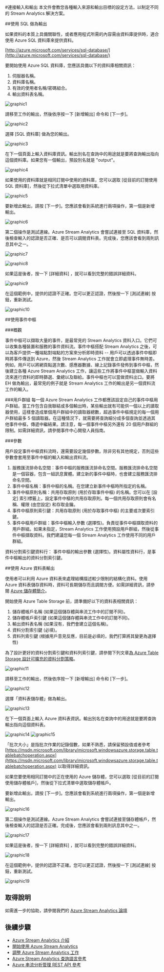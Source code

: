 <properties 
	pageTitle="連接輸入和輸出 | Microsoft Azure" 
	description="了解如何連接以及設定輸入來源和輸出目標，以制定 Stream Analytics 解決方案。" 
	documentationCenter="" 
	services="stream-analytics"
	authors="jeffstokes72" 
	manager="paulettm" 
	editor="cgronlun"/>

<tags 
	ms.service="stream-analytics" 
	ms.devlang="na" 
	ms.topic="article" 
	ms.tgt_pltfrm="na" 
	ms.workload="data-services" 
	ms.date="04/24/2015" 
	ms.author="jeffstok"/>

#連接輸入和輸出
本文件會教您各種輸入來源和輸出目標的設定方法，以制定不同的 Stream Analytics 解決方案。

##使用 SQL 做為輸出

如果資料的本質上具備關聯性，或者應用程式所需的內容需由資料庫提供時，適合使用 Azure SQL 資料庫來提供資料。

[http://azure.microsoft.com/services/sql-database/](http://azure.microsoft.com/services/sql-database/)

要開始使用 Azure SQL 資料庫，您應該具備以下的資料庫相關資訊：

1. 伺服器名稱。
2. 資料庫名稱。
3. 有效的使用者名稱/密碼組合。
4. 輸出資料表名稱。

![graphic1][graphic1]

請移至工作的輸出，然後依序按一下 [新增輸出] 命令和 [下一步]。

![graphic2][graphic2]


選擇 [SQL 資料庫] 做為您的輸出。

![graphic3][graphic3]

在下一個頁面上輸入資料庫資訊。輸出別名在查詢中的用途就是要將查詢輸出指向這個資料庫。如果您有一個輸出，預設別名就是 "output"。

![graphic4][graphic4]

如果使用的資料庫就是相同訂閱中使用的資料庫，您可以選取 [從目前的訂閱使用 SQL 資料庫]，然後從下拉式清單中選取用資料庫。

![graphic5][graphic5]

要新增此輸出，請按 [下一步]。您應該會看到系統進行兩項操作，第一個是新增輸出。

![graphic6][graphic6]

第二個操作是測試連線。Azure Stream Analytics 會嘗試連接至 SQL 資料庫，然後檢查輸入的認證是否正確、是否可以調閱資料表。完成後，您應該會看到兩則訊息其中之一。

![graphic7][graphic7]

![graphic8][graphic8]



如果這是後者，按一下 [詳細資料] ，就可以看到完整的錯誤詳細資料。

![graphic9][graphic9]

在這個範例中，提供的認證不正確。您可以更正認證，然後按一下 [測試連線] 按鈕，重新測試。

![graphic10][graphic10]

##使用事件中樞

###概觀
 
事件中樞可以擷取大量的事件，是最常見的 Stream Analytics 資料入口。它們可以收集各種裝置和服務的事件資料流。事件中樞搭配 Stream Analytics 之後，可以為客戶提供一種端點對端點的方案來分析即時資料 -- 用戶可以透過事件中樞即時將事件傳送到 Azure，然後 Stream Analytics 工作就會立即處理事件無時差。例如，用戶可以將網頁點選次數、感應器數據、線上記錄事件發佈到事件中樞，然後建立各種 Azure Stream Analytics 工作，讓這些工作將事件中樞當做輸入資料流來進行資料的即時篩選、彙總以及聯給。事件中樞也可以當做資料出口。要將 EH 做為輸出，最常見的例子就是 Stream Analytics 工作的輸出是另一個資料流工作的輸入。

###用戶群組
每一個 Azure Stream Analytics 工作都應該設定自己的事件中樞用戶群組。當工作包含自我聯結或多個輸出時，某些輸出就有可能供一個以上的讀取器使用，這樣會造成單個用戶群組中的讀取器總數，超過事件中樞規定的每一個用戶群組最多 5 個讀取器。在這種情況下，就需要將查詢細分成多個查詢並透過其他事件中樞，傳遞中繼結果。請注意，每一個事件中樞另外還有 20 個用戶群組的限制。如需詳細資訊，請參閱事件中心開發人員指南。

 
###參數
 
用戶設定事件中樞資料流時，還需要設定幾個參數。除非另有其他規定，否則這些參數會套用至事件中樞的輸入和輸出資料流。

1. 服務匯流排命名空間：事件中樞的服務匯流排命名空間。服務匯流排命名空間是一個容器，包含一組訊息實體。建立新的事件中樞時，也會建立服務匯流排命名空間。 
2. 事件中樞名稱：事件中樞的名稱。在您建立新事件中樞時所指定的名稱。 
3. 事件中樞原則名稱：共用存取原則 (用於存取事件中樞) 的名稱。您可以在 [設定] 索引標籤上，設定事件中樞的共用存取原則。每一個共用存取原則會有名稱、權限 (由您設定) 和存取金鑰。
4. 事件中樞原則索引鍵：共用存取原則 (用於存取事件中樞) 的主要或次要索引鍵。  
5. 事件中樞用戶群組：事件中樞輸入參數 (選擇性)。負責從事件中樞擷取資料的用戶群組。如果未指定，Stream Analytics 工作使用預設用戶群組，然後從事件中樞擷取資料。我們建議您每一個 Stream Analytics 工作使用不同的用戶群組。

資料分割索引鍵資料行： 事件中樞的輸出參數 (選擇性)。資料屬性資料行，是事件中樞輸出的資料分割索引鍵。

##使用 Azure 資料表輸出

使用者可以利用 Azure 資料表來處理結構描述較少限制的結構化資料。使用 Azure 資料表儲存資料時，資料可長期儲存而且調閱方便。如需詳細資訊，請參閱 [Azure 儲存體簡介](http://azure.microsoft.com/storage-introduction/)。
 
開始使用 Azure Table Storage 前，請準備好以下的資料表相關資訊：

1. 儲存體帳戶名稱 (如果這個儲存體與串流工作中的訂閱不同)。
2. 儲存體帳戶索引鍵 (如果這個儲存體與串流工作中的訂閱不同)。
3. 輸出資料表名稱 (如果沒有，我們會建立這個名稱)。
4. 資料分割索引鍵 (必填)。
5.   資料列索引鍵 (根據用戶意見反應，目前是必填的，我們打算將其變更為選擇性)

為了設計更好的資料分割索引鍵和資料列索引鍵，請參閱下列文章[為 Azure Table Storage 設計可擴充的資料分割策略](https://msdn.microsoft.com/library/azure/hh508997.aspx)。


![graphic11][graphic11]


請移至工作的輸出，然後依序按一下 [新增輸出] 命令和 [下一步]。


![graphic12][graphic12]


選擇「資料表儲存體」做為輸出。


![graphic13][graphic13]


在下一個頁面上輸入 Azure 資料表資訊。輸出別名在查詢中的用途就是要將查詢輸出指向這個資料表。


![graphic14][graphic14]
![graphic15][graphic15]

「批次大小」是指批次作業的記錄個數，如果不熟悉，請保留預設值或者參考 [https://msdn.microsoft.com/library/microsoft.windowsazure.storage.table.tablebatchoperation.aspx](https://msdn.microsoft.com/library/microsoft.windowsazure.storage.table.tablebatchoperation.aspx) 以取得詳細資訊。


如果您要使用相同訂閱中的正在使用的 Azure 儲存體，您可以選取 [從目前的訂閱使用儲存體帳戶]，然後從下拉式清單中選取儲存體帳戶。

要新增此輸出，請按 [下一步]。您應該會看到系統進行兩項操作，第一個是新增輸出。

![graphic16][graphic16]

第二個操作是測試連線。Azure Stream Analytics 會嘗試連接至儲存體帳戶，然後檢查輸入的認證是否正確。完成後，您應該會看到兩則訊息其中之一。

![graphic17][graphic17]

如果這是後者，按一下 [詳細資料] ，就可以看到完整的錯誤詳細資料。

![graphic18][graphic18]

在這個範例中，提供的認證不正確。您可以更正認證，然後按一下 [測試連線] 按鈕，重新測試。

![graphic19][graphic19]

## 取得說明
如需進一步的協助，請參閱我們的 [Azure Stream Analytics 論壇](https://social.msdn.microsoft.com/Forums/zh-tw/home?forum=AzureStreamAnalytics)

## 後續步驟

- [Azure Stream Analytics 介紹](stream-analytics-introduction.md)
- [開始使用 Azure Stream Analytics](stream-analytics-get-started.md)
- [調整 Azure Stream Analytics 工作](stream-analytics-scale-jobs.md)
- [Azure Stream Analytics 查詢語言參考](https://msdn.microsoft.com/library/azure/dn834998.aspx)
- [Azure 串流分析管理 REST API 參考](https://msdn.microsoft.com/library/azure/dn835031.aspx)




[graphic1]: ./media/stream-analytics-connect-data-event-input-output/1-stream-analytics-connect-data-event-input-output.png
[graphic2]: ./media/stream-analytics-connect-data-event-input-output/2-stream-analytics-connect-data-event-input-output.png
[graphic3]: ./media/stream-analytics-connect-data-event-input-output/3-stream-analytics-connect-data-event-input-output.png
[graphic4]: ./media/stream-analytics-connect-data-event-input-output/4-stream-analytics-connect-data-event-input-output.png
[graphic5]: ./media/stream-analytics-connect-data-event-input-output/5-stream-analytics-connect-data-event-input-output.png
[graphic6]: ./media/stream-analytics-connect-data-event-input-output/6-stream-analytics-connect-data-event-input-output.png
[graphic7]: ./media/stream-analytics-connect-data-event-input-output/7-stream-analytics-connect-data-event-input-output.png
[graphic8]: ./media/stream-analytics-connect-data-event-input-output/8-stream-analytics-connect-data-event-input-output.png
[graphic9]: ./media/stream-analytics-connect-data-event-input-output/9-stream-analytics-connect-data-event-input-output.png
[graphic10]: ./media/stream-analytics-connect-data-event-input-output/10-stream-analytics-connect-data-event-input-output.png
[graphic11]: ./media/stream-analytics-connect-data-event-input-output/11-stream-analytics-connect-data-event-input-output.png
[graphic12]: ./media/stream-analytics-connect-data-event-input-output/12-stream-analytics-connect-data-event-input-output.png
[graphic13]: ./media/stream-analytics-connect-data-event-input-output/13-stream-analytics-connect-data-event-input-output.png
[graphic14]: ./media/stream-analytics-connect-data-event-input-output/14-stream-analytics-connect-data-event-input-output.png
[graphic15]: ./media/stream-analytics-connect-data-event-input-output/15-stream-analytics-connect-data-event-input-output.png
[graphic16]: ./media/stream-analytics-connect-data-event-input-output/16-stream-analytics-connect-data-event-input-output.png
[graphic17]: ./media/stream-analytics-connect-data-event-input-output/17-stream-analytics-connect-data-event-input-output.png
[graphic18]: ./media/stream-analytics-connect-data-event-input-output/18-stream-analytics-connect-data-event-input-output.png
[graphic19]: ./media/stream-analytics-connect-data-event-input-output/19-stream-analytics-connect-data-event-input-output.png
 

<!---HONumber=62-->